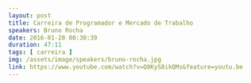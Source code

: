 ```yaml
---
layout: post
title: Carreira de Programador e Mercado de Trabalho
speakers: Bruno Rocha
date: 2016-01-28 00:30:39
duration: 47:11
tags: [ carreira ]
img: /assets/image/speakers/bruno-rocha.jpg
link: https://www.youtube.com/watch?v=Q8KyS8ikQMs&feature=youtu.be
---
```

